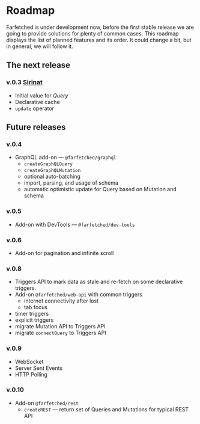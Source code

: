 # Roadmap

Farfetched is under development now, before the first stable release we are going to provide solutions for plenty of common cases. This roadmap displays the list of planned features and its order. It could change a bit, but in general, we will follow it.

## The next release

### v.0.3 [Sirinat](https://github.com/igorkamyshev/farfetched/milestone/3)

- Initial value for _Query_
- Declarative cache
- `update` operator

## Future releases

### v.0.4

- GraphQL add-on — `@farfetched/graphql`
  - `createGraphQLQuery`
  - `createGraphQLMutation`
  - optional auto-batching
  - import, parsing, and usage of schema
  - automatic optimistic update for Query based on Mutation and schema

### v.0.5

- Add-on with DevTools — `@farfetched/dev-tools`

### v.0.6

- Add-on for pagination and infinite scroll

### v.0.8

- Triggers API to mark data as stale and re-fetch on some declarative triggers.
- Add-on `@farfetched/web-api` with common triggers
  - internet connectivity after lost
  - tab focus
- timer triggers
- explicit triggers
- migrate Mutation API to Triggers API
- migrate `connectQuery` to Triggers API

### v.0.9

- WebSocket
- Server Sent Events
- HTTP Polling

### v.0.10

- Add-on `@farfetched/rest`
  - `createREST` — return set of Queries and Mutations for typical REST API
